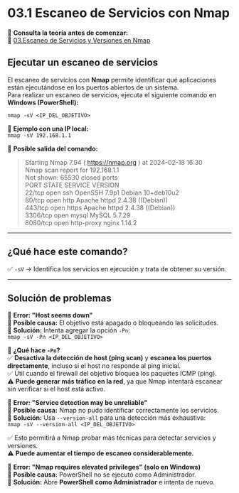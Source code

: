# 03.1 Escaneo de Servicios con Nmap

📖 **Consulta la teoría antes de comenzar:**  
🔗 [03.Escaneo de Servicios y Versiones en Nmap](https://courageous-tail-945.notion.site/03-Escaneo-de-Servicios-y-Versiones-en-Nmap)


## Ejecutar un escaneo de servicios

El escaneo de servicios con **Nmap** permite identificar qué aplicaciones están ejecutándose en los puertos abiertos de un sistema.  
Para realizar un escaneo de servicios, ejecuta el siguiente comando en **Windows (PowerShell):**

`nmap -sV <IP_DEL_OBJETIVO>`

📌 **Ejemplo con una IP local:**  
`nmap -sV 192.168.1.1`

📌 **Posible salida del comando:**  
> Starting Nmap 7.94 ( https://nmap.org ) at 2024-02-18 16:30  
> Nmap scan report for 192.168.1.1  
> Not shown: 65530 closed ports  
> PORT      STATE SERVICE   VERSION  
> 22/tcp    open  ssh       OpenSSH 7.9p1 Debian 10+deb10u2  
> 80/tcp    open  http      Apache httpd 2.4.38 ((Debian))  
> 443/tcp   open  https     Apache httpd 2.4.38 ((Debian))  
> 3306/tcp  open  mysql     MySQL 5.7.29  
> 8080/tcp  open  http-proxy nginx 1.14.2  

---

## ¿Qué hace este comando?

✅ `-sV` → Identifica los servicios en ejecución y trata de obtener su versión.  

---

## Solución de problemas

🔹 **Error: "Host seems down"**  
📌 **Posible causa:** El objetivo está apagado o bloqueando las solicitudes.  
📌 **Solución:** Intenta agregar la opción `-Pn`:  
`nmap -sV -Pn <IP_DEL_OBJETIVO>`

📌 **¿Qué hace `-Pn`?**  
✅ **Desactiva la detección de host (ping scan)** y **escanea los puertos directamente**, incluso si el host no responde al ping inicial.  
✅ Útil cuando el firewall del objetivo bloquea los paquetes ICMP (ping).  
⚠️ **Puede generar más tráfico en la red**, ya que Nmap intentará escanear sin verificar si el host está activo.  

🔹 **Error: "Service detection may be unreliable"**  
📌 **Posible causa:** Nmap no pudo identificar correctamente los servicios.  
📌 **Solución:** Usa `--version-all` para una detección más exhaustiva:  
`nmap -sV --version-all <IP_DEL_OBJETIVO>`

✅ Esto permitirá a Nmap probar más técnicas para detectar servicios y versiones.  
⚠️ **Puede aumentar el tiempo de escaneo considerablemente.**  

🔹 **Error: "Nmap requires elevated privileges" (solo en Windows)**  
📌 **Posible causa:** PowerShell no se ejecutó como Administrador.  
📌 **Solución:** Abre **PowerShell como Administrador** e intenta de nuevo.  

